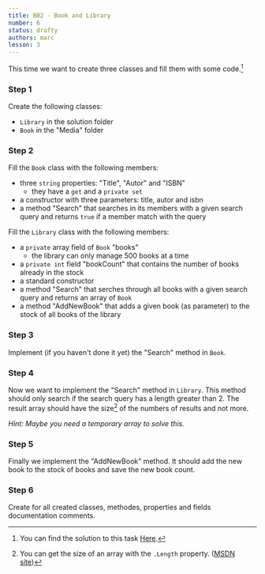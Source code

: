 ```yaml
---
title: B02 - Book and Library
number: 6
status: drafty
authors: marc
lesson: 3
---
```


This time we want to create three classes and fill them with some code.[^solution]

[^solution]:
    You can find the solution to this task [Here](https://github.com/satkowski/csharp-solutions/blob/master/03_objektorientierung/B02_book_library/ExerciseSolution/).

### Step 1

Create the following classes:

- `Library` in the solution folder
- `Book` in the "Media" folder

### Step 2

Fill the `Book` class with the following members:

- three `string` properties: "Title", "Autor" and "ISBN"
  - they have a `get` and a `private set`
- a constructor with three parameters: title, autor and isbn
- a method "Search" that searches in its members with a given search query and returns `true` if a member match with the query

Fill the `Library` class with the following members:

- a `private` array field of `Book` "books"
  - the library can only manage 500 books at a time
- a `private int` field "bookCount" that contains the number of books already in the stock
- a standard constructor
- a method "Search" that serches through all books with a given search query and returns an array of `Book`
- a method "AddNewBook" that adds a given book (as parameter) to the stock of all books of the library

### Step 3

Implement (if you haven't done it yet) the "Search" method in `Book`.

### Step 4

Now we want to implement the "Search" method in `Library`. 
This method should only search if the search query has a length greater than 2. 
The result array should have the size[^length] of the numbers of results and not more.

[^length]:
    You can get the size of an array with the `.Length` property. ([MSDN site](https://msdn.microsoft.com/de-de/library/system.array.length%28v=vs.110%29.aspx))

*Hint: Maybe you need a temporary array to solve this.*

### Step 5

Finally we implement the "AddNewBook" method. It should add the new book to the stock of books and save the new book count.

### Step 6

Create for all created classes, methodes, properties and fields documentation comments.